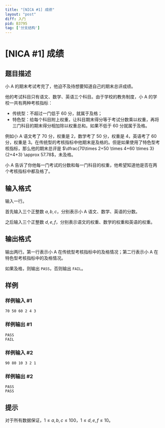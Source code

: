 ```yaml
---
title: "[NICA #1] 成绩"
layout: "post"
diff: 入门
pid: B3795
tag: ['分支结构']
---
```

# [NICA #1] 成绩
## 题目描述

小 A 的期末考试考完了，他迫不及待想要知道自己的期末总评成绩。

他的考试科目只有语文、数学、英语三个科目。由于学校的教务制度，小 A 的学校一共有两种考核指标：

- 传统型：不超过一门低于 $60$ 分，就属于及格；
- 特色型：给每个科目附上权重，让科目期末得分等于考试分数乘以权重，再将三门科目的期末得分相加除以权重总和。如果不低于 $60$ 分就属于及格。  


例如小 A 语文考了 $70$ 分，权重是 $2$，数学考了 $50$ 分，权重是 $4$，英语考了 $60$ 分，权重是 $3$。在传统型的考核指标中他期末是及格的。但是如果使用了特色型考核指标，那么他的期末总评是 $\dfrac{70\times 2+50 \times 4+60 \times 3}{2+4+3} \approx 57.78$，未及格。

小 A 告诉了你他每一门考试的分数和每一门科目的权重，他希望知道他是否在两个考核指标中都及格了。
## 输入格式

输入一行。

首先输入三个正整数 $a,b,c$，分别表示小 A 语文、数学、英语的分数。

之后输入三个正整数 $d,e,f$，分别表示语文的权重、数学的权重和英语的权重。
## 输出格式

输出两行。第一行表示小 A 在传统型考核指标中的及格情况；第二行表示小 A 在特色型考核指标中的及格情况。

如果及格，则输出 `PASS`，否则输出 `FAIL`。
## 样例

### 样例输入 #1
```
70 50 60 2 4 3
```
### 样例输出 #1
```
PASS
FAIL
```
### 样例输入 #2
```
90 80 10 3 2 1
```
### 样例输出 #2
```
PASS
PASS
```
## 提示

对于所有数据保证，$1 \leq a,b,c \leq 100$，$1 \leq d,e,f \leq 10$。
